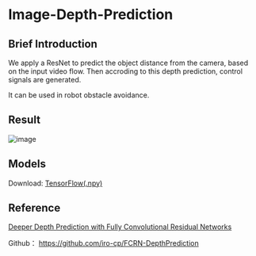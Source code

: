 # Image-Depth-Prediction

## Brief Introduction
We apply a ResNet to predict the object distance from the camera, based on the input video flow. Then accroding to this depth prediction, control signals are generated.

It can be used in robot obstacle avoidance.

## Result

![image](/gif/Prediction.gif)

## Models

Download: [TensorFlow(.npy)](http://campar.in.tum.de/files/rupprecht/depthpred/NYU_ResNet-UpProj.npy)

## Reference

[Deeper Depth Prediction with Fully Convolutional Residual Networks](https://arxiv.org/abs/1606.00373)

Github： https://github.com/iro-cp/FCRN-DepthPrediction
